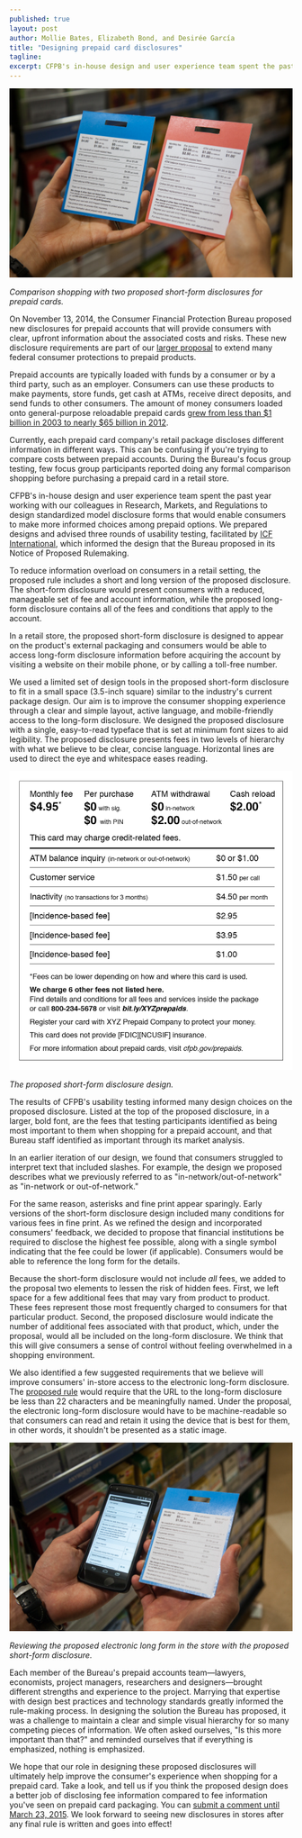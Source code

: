 ```yaml
---
published: true
layout: post
author: Mollie Bates, Elizabeth Bond, and Desirée García
title: "Designing prepaid card disclosures"
tagline: 
excerpt: CFPB's in-house design and user experience team spent the past year working with our colleagues in Research, Markets, and Regulations to design standardized model disclosure forms that would enable consumers to make more informed choices among prepaid options.
---
```


![](/img/prepaid/comparison-shopping-prepaid-cards.jpg)

_Comparison shopping with two proposed short-form disclosures for prepaid cards._

On November 13, 2014, the Consumer Financial Protection Bureau proposed new disclosures for prepaid accounts that will provide consumers with clear, upfront information about the associated costs and risks. These new disclosure requirements are part of our [larger proposal](https://www.federalregister.gov/articles/2014/12/23/2014-27286/prepaid-accounts-under-the-electronic-fund-transfer-act-regulation-e-and-the-truth-in-lending-act) to extend many federal consumer protections to prepaid products.

Prepaid accounts are typically loaded with funds by a consumer or by a third party, such as an employer. Consumers can use these products to make payments, store funds, get cash at ATMs, receive direct deposits, and send funds to other consumers. The amount of money consumers loaded onto general-purpose reloadable prepaid cards [grew from less than $1 billion in 2003 to nearly $65 billion in 2012](http://www.mercatoradvisorygroup.com/Reports/11th-Annual-U_S_-Prepaid-Cards-Market-Forecasts_-2014%E2%80%932017/).

Currently, each prepaid card company's retail package discloses different information in different ways. This can be confusing if you're trying to compare costs between prepaid accounts. During the Bureau's focus group testing, few focus group participants reported doing any formal comparison shopping before purchasing a prepaid card in a retail store. 

CFPB's in-house design and user experience team spent the past year working with our colleagues in Research, Markets, and Regulations to design standardized model disclosure forms that would enable consumers to make more informed choices among prepaid options. We prepared designs and advised three rounds of usability testing, facilitated by [ICF International](http://www.icfi.com), which informed the design that the Bureau proposed in its Notice of Proposed Rulemaking.

To reduce information overload on consumers in a retail setting, the proposed rule includes a short and long version of the proposed disclosure. The short-form disclosure would present consumers with a reduced, manageable set of fee and account information, while the proposed long-form disclosure contains all of the fees and conditions that apply to the account.

In a retail store, the proposed short-form disclosure is designed to appear on the product's external packaging and consumers would be able to access long-form disclosure information before acquiring the account by visiting a website on their mobile phone, or by calling a toll-free number.

We used a limited set of design tools in the proposed short-form disclosure to fit in a small space (3.5-inch square) similar to the industry's current package design. Our aim is to improve the consumer shopping experience through a clear and simple layout, active language, and mobile-friendly access to the long-form disclosure. We designed the proposed disclosure with a single, easy-to-read typeface that is set at minimum font sizes to aid legibility. The proposed disclosure presents fees in two levels of hierarchy with what we believe to be clear, concise language. Horizontal lines are used to direct the eye and whitespace eases reading.

![](/img/prepaid/proposed-short-form-disclosure-design.png)

_The proposed short-form disclosure design._

The results of CFPB's usability testing informed many design choices on the proposed disclosure. Listed at the top of the proposed disclosure, in a larger, bold font, are the fees that testing participants identified as being most important to them when shopping for a prepaid account, and that Bureau staff identified as important through its market analysis.

In an earlier iteration of our design, we found that consumers struggled to interpret text that included slashes. For example, the design we proposed describes what we previously referred to as "in-network/out-of-network" as "in-network or out-of-network."

For the same reason, asterisks and fine print appear sparingly. Early versions of the short-form disclosure design included many conditions for various fees in fine print. As we refined the design and incorporated consumers' feedback, we decided to propose that financial institutions be required to disclose the highest fee possible, along with a single symbol indicating that the fee could be lower (if applicable). Consumers would be able to reference the long form for the details.

Because the short-form disclosure would not include _all_ fees, we added to the proposal two elements to lessen the risk of hidden fees. First, we left space for a few additional fees that may vary from product to product. These fees represent those most frequently charged to consumers for that particular product. Second, the proposed disclosure would indicate the number of additional fees associated with that product, which, under the proposal, would all be included on the long-form disclosure. We think that this will give consumers a sense of control without feeling overwhelmed in a shopping environment.

We also identified a few suggested requirements that we believe will improve consumers' in-store access to the electronic long-form disclosure. The [proposed rule](https://www.federalregister.gov/articles/2014/12/23/2014-27286/prepaid-accounts-under-the-electronic-fund-transfer-act-regulation-e-and-the-truth-in-lending-act) would require that the URL to the long-form disclosure be less than 22 characters and be meaningfully named. Under the proposal, the electronic long-form disclosure would have to be machine-readable so that consumers can read and retain it using the device that is best for them, in other words, it shouldn't be presented as a static image.

![](/img/prepaid/viewing-prepaid-long-form-disclosure.jpg)

_Reviewing the proposed electronic long form in the store with the proposed short-form disclosure._

Each member of the Bureau's prepaid accounts team—lawyers, economists, project managers, researchers and designers—brought different strengths and experience to the project. Marrying that expertise with design best practices and technology standards greatly informed the rule-making process. In designing the solution the Bureau has proposed, it was a challenge to maintain a clear and simple visual hierarchy for so many competing pieces of information. We often asked ourselves, "Is this more important than that?" and reminded ourselves that if everything is emphasized, nothing is emphasized. 

We hope that our role in designing these proposed disclosures will ultimately help improve the consumer's experience when shopping for a prepaid card. Take a look, and tell us if you think the proposed design does a better job of disclosing fee information compared to fee information you've seen on prepaid card packaging. You can [submit a comment until March 23, 2015](http://www.regulations.gov/#!docketDetail;D=CFPB-2014-0031). We look forward to seeing new disclosures in stores after any final rule is written and goes into effect!
